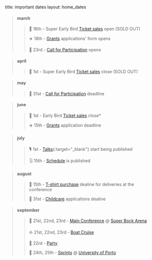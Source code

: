 title: important dates
layout: home_dates

> #### march
>
> > 🎫 16th - Super Early Bird [Ticket sales](/tickets/) open (SOLD OUT)
> >
> > ✈️ 18th - [Grants](/information/grants/) applications' form opens
> >
> > 🎤 23rd - [Call for Participation](/talks/cfp/) opens

<span></span>

> #### april
>
> > 🎫 1st - Super Early Bird [Ticket sales](/tickets/) close (SOLD OUT)

<span></span>

> #### may
>
> > 🎤 31st - [Call for Participation](/talks/cfp/) deadline


<span></span>

> #### june
>
> > 🎫 1st - Early Bird [Ticket sales](/tickets/) close*
> >
> > ✈️ 15th - [Grants](/information/grants/) application deadline

<span></span>

> #### july
>
> > 🎙 1st - [Talks](https://twitter.com/djangoconeurope){:target="_blank"} start being published
> >
> > 🗓 15th - [Schedule](/talks/schedule/) is published

<span></span>

> #### august
>
> > 👕 15th - [T-shirt purchase](/information/tshirts/) dealine for deliveries at the conference
> >
> > 👶 31st - [Childcare](/information/hospitality/#childcare) applications dealine

<span></span>

> #### september
>
> > 🎪 21st, 22nd, 23rd - [Main Conference](/talks/schedule/) @ [Super Bock Arena](/information/venue/)
> >
> > ⛵️ 21st, 22nd, 23rd - [Boat Cruise](/information/social_events/)
> >
> > 🎉 22rd - [Party](/information/social_events/)
> >
> > 🎪 24th, 25th - [Sprints](/information/sprints/) @ [University of Porto](/information/venue/)

